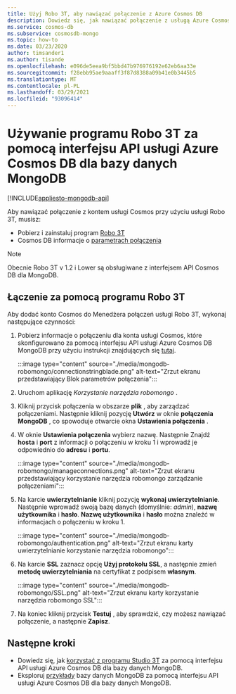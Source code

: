 ```yaml
---
title: Użyj Robo 3T, aby nawiązać połączenie z Azure Cosmos DB
description: Dowiedz się, jak nawiązać połączenie z usługą Azure Cosmos DB przy użyciu interfejsu API Robo 3T i Azure Cosmos DB dla MongoDB
ms.service: cosmos-db
ms.subservice: cosmosdb-mongo
ms.topic: how-to
ms.date: 03/23/2020
author: timsander1
ms.author: tisande
ms.openlocfilehash: e096de5eea9bf5bbd47b976976192e62eb6aa33e
ms.sourcegitcommit: f28ebb95ae9aaaff3f87d8388a09b41e0b3445b5
ms.translationtype: MT
ms.contentlocale: pl-PL
ms.lasthandoff: 03/29/2021
ms.locfileid: "93096414"
---
```

# <a name="use-robo-3t-with-azure-cosmos-dbs-api-for-mongodb"></a>Używanie programu Robo 3T za pomocą interfejsu API usługi Azure Cosmos DB dla bazy danych MongoDB
[!INCLUDE[appliesto-mongodb-api](includes/appliesto-mongodb-api.md)]

Aby nawiązać połączenie z kontem usługi Cosmos przy użyciu usługi Robo 3T, musisz:

* Pobierz i zainstaluj program [Robo 3T](https://robomongo.org/)
* Cosmos DB informacje o [parametrach połączenia](connect-mongodb-account.md)

> [!NOTE]
> Obecnie Robo 3T v 1.2 i Lower są obsługiwane z interfejsem API Cosmos DB dla MongoDB.

## <a name="connect-using-robo-3t"></a>Łączenie za pomocą programu Robo 3T

Aby dodać konto Cosmos do Menedżera połączeń usługi Robo 3T, wykonaj następujące czynności:

1. Pobierz informacje o połączeniu dla konta usługi Cosmos, które skonfigurowano za pomocą interfejsu API usługi Azure Cosmos DB MongoDB przy użyciu instrukcji znajdujących się [tutaj](connect-mongodb-account.md).

    :::image type="content" source="./media/mongodb-robomongo/connectionstringblade.png" alt-text="Zrzut ekranu przedstawiający Blok parametrów połączenia":::
2. Uruchom aplikację *Korzystanie narzędzia robomongo* .

3. Kliknij przycisk połączenia w obszarze **plik** , aby zarządzać połączeniami. Następnie kliknij pozycję **Utwórz** w oknie **połączenia MongoDB** , co spowoduje otwarcie okna **Ustawienia połączenia** .

4. W oknie **Ustawienia połączenia** wybierz nazwę. Następnie Znajdź **hosta** i **port** z informacji o połączeniu w kroku 1 i wprowadź je odpowiednio do **adresu** i **portu**.

    :::image type="content" source="./media/mongodb-robomongo/manageconnections.png" alt-text="Zrzut ekranu przedstawiający korzystanie narzędzia robomongo zarządzanie połączeniami":::
5. Na karcie **uwierzytelnianie** kliknij pozycję **wykonaj uwierzytelnianie**. Następnie wprowadź swoją bazę danych (domyślnie: *admin*), **nazwę użytkownika** i **hasło**.
**Nazwę użytkownika** i **hasło** można znaleźć w informacjach o połączeniu w kroku 1.

    :::image type="content" source="./media/mongodb-robomongo/authentication.png" alt-text="Zrzut ekranu karty uwierzytelnianie korzystanie narzędzia robomongo":::
6. Na karcie **SSL** zaznacz opcję **Użyj protokołu SSL**, a następnie zmień **metodę uwierzytelniania** na certyfikat z podpisem **własnym**.

    :::image type="content" source="./media/mongodb-robomongo/SSL.png" alt-text="Zrzut ekranu karty korzystanie narzędzia robomongo SSL":::
7. Na koniec kliknij przycisk **Testuj** , aby sprawdzić, czy możesz nawiązać połączenie, a następnie **Zapisz**.

## <a name="next-steps"></a>Następne kroki

- Dowiedz się, jak [korzystać z programu Studio 3T](mongodb-mongochef.md) za pomocą interfejsu API usługi Azure Cosmos DB dla bazy danych MongoDB.
- Eksploruj [przykłady](mongodb-samples.md) bazy danych MongoDB za pomocą interfejsu API usługi Azure Cosmos DB dla bazy danych MongoDB.
